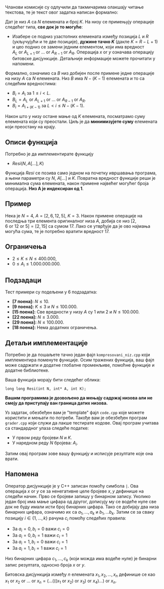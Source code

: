 Чланови комисије су одлучили да такмичарима олакшају читање текстова, те је текст овог задатка написан формално:

Дат је низ $A$ са $N$ елемената и број $K$. На низу се примењују операције следећег типа, **све док је то могуће**:

 - Изабере се подниз узастопних елемената између позиција $L$ и $R$ (укључујући и те две позиције), **дужине тачно $K$** (дакле $K  = R-L+1$) и цео подниз се замени једним елементом, који има вредност $A_L \ \text{or} \  A_{L+1} \ \text{or} \ ... \ \text{or} \ A_{R-1} \ \text{or} \  A_{R}$. Операција $x \ \text{or} \  y$ означава операцију битовске дисјункције. Детаљније информације можете прочитати у напомени.
 
Формално, означимо са $B$ низ добијен после примене једне операције на низу $A$ са $N$ елемената. Низ $B$ има $N-(K-1)$ елемената и то са следећим вредностима:
 
 - $B_i = A_i$ за $1 \leq i < L$.
 - $B_L = A_L \ \text{or} \  A_{L+1} \ \text{or} \ ... \ \text{or} \ A_{R-1} \ \text{or} \  A_{R}$.
 - $B_i = A_{i+(K-1)}$ за $L < i \leq N-(K-1)$.

Након што у низу остане мање од $K$ елемената, посматрамо суму елемената који су преостали. Циљ је да **минимизујете суму** елемената који преостану на крају. 

## Описи функција


Потребно је да имплементирате функцију

-   $Resi(N,  A[\ldots], K)$

Функција $Resi$ се позива само једном на почетку ивршавања програма, а њени параметри су $N$, $A[\ldots]$ и $K$. Повратна вредност функције реши је минимална сума елемената, након примене највећег могућег броја операција. **Низ A је индексиран од 1**.

## Пример

Нека је $N=4$,  $A=[2,6,12,5]$, $K=3$. Након примене операције на последња три елемента оригиналног низа $A$, добија се низ $[2,6 \ \text{or} \  12 \ \text{or} \  5] = [2,15]$ са сумом $17$. Лако се утврђује да је ово најмања могућа сума, те је потребно вратити вредност $17$.


## Ограничења

- $2 \leq K \leq N \leq 400.000$,
- $0 \leq A_i \leq 1.000.000.000$.

## Подзадаци

Тест примери су подељени у $6$ подзадатка:

-   **[7 поена]:** $N \le 10$.
-   **[9 поена]:** $K \le 3$ и $N \le 100.000$.
-   **[15 поена]:** Све вредности у низу $A$ су $1$ или $2$ и $N \le 100.000$.
-   **[22 поена]:** $N \le 3.000$.
-   **[29 поена]:** $N \le 100.000$.
-   **[18 поена]:** Нема додатних ограничења.

## Детаљи имплементације

Потребно је да пошаљете тачно један фајл `kompresovani_niz.cpp` који имплементира поменуте функције. Осим тражених функција, ваш фајл може садржати и додатне глобалне променљиве, помоћне функције и додатне библиотеке.

Ваша функција морају бити следећег облика:

`long long Resi(int N, int* A, int K);`

**Вашим програмима је дозвољено да мењају садржај низова али не смеју да приступају ван граница датих низова.**

Уз задатак, обезбеђен вам је "template" фајл `code.cpp` које можете користити и мењати по потреби. Такође вам је обезбеђен програм  `grader.cpp` који служи да лакше тестирате кодове. Овај програм учитава са стандардног улаза следеће податке:

-   У првом реду бројеви $N$ и $K$.
-   У наредном реду $N$ бројева: $A_i$.

Затим овај програм зове вашу функцију и исписује резултате које она врати.


## Напомена
Оператор дисјункције је у  C++ записан помоћу симбола `|`. Ова операција $x\ \text{or} \ y$ се за ненегативне целе бројеве $x,y$ дефинише на следећи начин. Прво се бројеви запишу у бинарном запису. Уколико један број има мање цифара од другог, дописују му се водеће нуле све док не буду имали исти број бинарних цифара. Тако се добијају два низа бинарних цифара, означимо их са $a_1, \ldots, a_k$ и $b_1, \ldots b_k$. Затим се за сваку позицију $i \in \{1, \ldots, k \}$ рачуна $c_i$ помоћу следећих правила:

* За $a_{i} = 0, b_{i} = 0$ важи $c_{i} = 0$
* За $a_{i} = 0, b_{i} = 1$ важи $c_{i} = 1$
* За $a_{i} = 1, b_{i} = 0$ важи $c_{i} = 1$
* За $a_{i} = 1, b_{i} = 1$ важи $c_{i} = 1$

Низ бинарних цифара $c_1, \ldots, c_k$ (који можда има водеће нуле) је бинарни запис резултата, односно броја $x \ \text{or} \  y$.

Битовска дисјункција између $n$ елемената $x_{1},x_{2},...,x_{n}$ дефинише се као $x_{1} \ \text{or} \ x_{2}  \ \text{or} \  ...  \ \text{or} \  x_{n} = (...(((x_{1}  \ \text{or} \  x_{2})  \ \text{or} \  x_{3}) \ \text{or} \ x_{4})...)  \ \text{or} \  x_{n}$.

